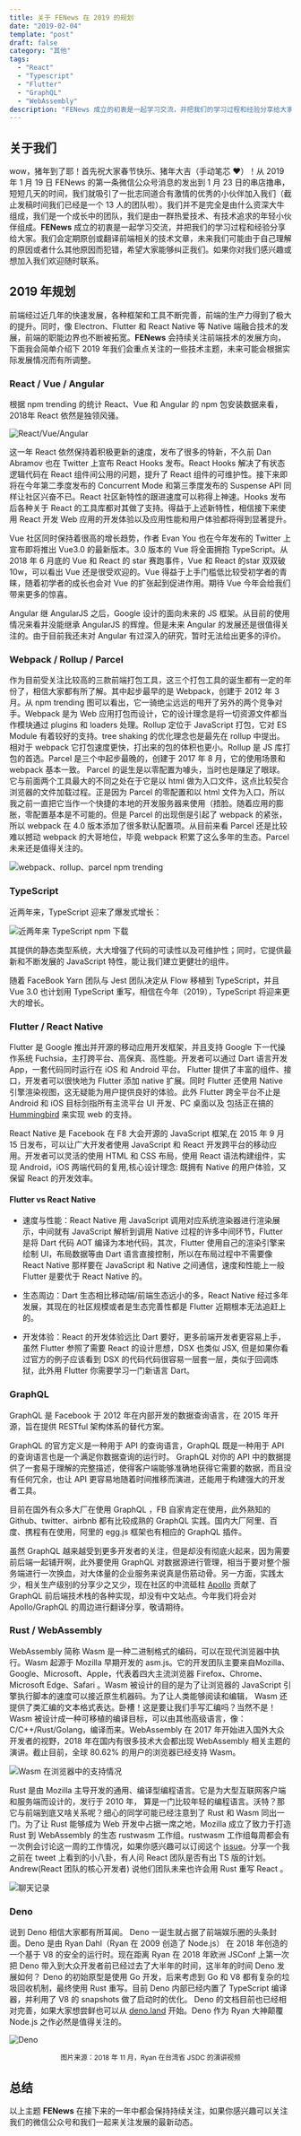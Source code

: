 ```yaml
---
title: 关于 FENews 在 2019 的规划
date: "2019-02-04"
template: "post"
draft: false
category: "其他"
tags:
  - "React"
  - "Typescript"
  - "Flutter"
  - "GraphQL"
  - "WebAssembly"
description: "FENews 成立的初衷是一起学习交流，并把我们的学习过程和经验分享给大家。我们会定期原创或翻译前端相关的技术文章，未来我们可能由于自己理解的原因或者什么其他原因而犯错，希望大家能够纠正我们。如果你对我们感兴趣或想加入我们欢迎随时联系。"
---
```


## 关于我们

wow，猪年到了耶！首先祝大家春节快乐、猪年大吉（手动笔芯 ❤️）！从 2019 年 1 月 19 日 FENews 的第一条微信公众号消息的发出到 1 月 23 日的串店撸串，短短几天的时间，我们就吸引了一批志同道合有激情的优秀的小伙伴加入我们（截止发稿时间我们已经是一个 13 人的团队啦）。我们并不是完全是由什么资深大牛组成，我们是一个成长中的团队，我们是由一群热爱技术、有技术追求的年轻小伙伴组成。**FENews** 成立的初衷是一起学习交流，并把我们的学习过程和经验分享给大家。我们会定期原创或翻译前端相关的技术文章，未来我们可能由于自己理解的原因或者什么其他原因而犯错，希望大家能够纠正我们。如果你对我们感兴趣或想加入我们欢迎随时联系。

## 2019 年规划

前端经过近几年的快速发展，各种框架和工具不断完善，前端的生产力得到了极大的提升。同时，像 Electron、Flutter 和 React Native 等 Native 端融合技术的发展，前端的职能边界也不断被拓宽。**FENews** 会持续关注前端技术的发展方向，下面我会简单介绍下 2019 年我们会重点关注的一些技术主题，未来可能会根据实际发展情况而有所调整。

### React / Vue / Angular

根据 npm trending 的统计 React、Vue 和 Angular 的 npm 包安装数据来看，2018年 React 依然是独领风骚。

![React/Vue/Angular](images/react-vue-angular-trending.jpg)

这一年 React 依然保持着积极更新的速度，发布了很多的特新，不久前 Dan Abramov 也在 Twitter 上宣布 React Hooks 发布。React Hooks 解决了有状态逻辑代码在 React 组件间公用的问题，提升了 React 组件的可维护性。接下来即将在今年第二季度发布的 Concurrent Mode 和第三季度发布的 Suspense API 同样让社区兴奋不已。React 社区新特性的跟进速度可以称得上神速。Hooks 发布后各种关于 React 的工具库都对其做了支持。得益于上述新特性，相信接下来使用 React 开发 Web 应用的开发体验以及应用性能和用户体验都将得到显著提升。

Vue 社区同时保持着很高的增长趋势，作者 Evan You 也在今年发布的 Twitter 上宣布即将推出 Vue3.0 的最新版本。3.0 版本的 Vue 将全面拥抱 TypeScript。从 2018 年 6 月底的 Vue 和 React 的 star 赛跑事件，Vue 和 React 的star 双双破 10w，可以看出 Vue 还是很受欢迎的。Vue 得益于上手门槛低比较受初学者的青睐，随着初学者的成长也会对  Vue 的扩张起到促进作用。期待 Vue 今年会给我们带来更多的惊喜。

Angular 继 AngularJS 之后，Google 设计的面向未来的 JS 框架。从目前的使用情况来看并没能继承 AngularJS 的辉煌。但是未来 Angular 的发展还是很值得关注的。由于目前我还未对 Angular 有过深入的研究，暂时无法给出更多的评价。

### Webpack / Rollup / Parcel

作为目前受关注比较高的三款前端打包工具，这三个打包工具的诞生都有一定的年份了，相信大家都有所了解。其中起步最早的是 Webpack，创建于 2012 年 3 月。从 npm trending 图可以看出，它一骑绝尘远远的甩开了另外的两个竞争对手。Webpack 是为 Web 应用打包而设计，它的设计理念是将一切资源文件都当作模块通过 plugins 和 loaders 处理。Rollup 定位于 JavaScript 打包，它对 ES Module 有着较好的支持。tree shaking 的优化理念也是最先在 rollup 中提出。相对于 webpack 它打包速度更快，打出来的包的体积也更小。Rollup 是 JS 库打包的首选。Parcel 是三个中起步最晚的，创建于 2017 年 8 月，它的使用场景和 webpack 基本一致。 Parcel 的诞生是以零配置为噱头，当时也是赚足了眼球。它与前面两个工具最大的不同之处在于它是以 html 做为入口文件，这点比较契合浏览器的文件加载过程。正是因为 Parcel 的零配置和以 html 文件为入口，所以我之前一直把它当作一个快捷的本地的开发服务器来使用（捂脸。随着应用的膨胀，零配置基本是不可能的。但是 Parcel 的出现倒是引起了 webpack 的紧张，所以 webpack 在 4.0 版本添加了很多默认配置项。从目前来看 Parcel 还是比较难以撼动 webpack 的大哥地位，毕竟 webpack 积累了这么多年的生态。Parcel 未来还是值得关注的。

 ![webpack、rollup、parcel npm trending](images/webpack-rollup-parcel-trending.jpg)

### TypeScript

近两年来，TypeScript 迎来了爆发式增长：

![近两年来 TypeScript npm 下载](images/typescript-downloads.png)

其提供的静态类型系统，大大增强了代码的可读性以及可维护性；同时，它提供最新和不断发展的 JavaScript 特性，能让我们建立更健壮的组件。

随着 FaceBook Yarn 团队与 Jest 团队决定从 Flow 移植到 TypeScript，并且 Vue 3.0 也计划用 TypeScript 重写，相信在今年（2019），TypeScript 将迎来更大的增长。

### Flutter / React Native

Flutter 是 Google 推出并开源的移动应用开发框架，并且支持 Google 下一代操作系统 Fuchsia，主打跨平台、高保真、高性能。开发者可以通过 Dart 语言开发 App，一套代码同时运行在 iOS 和 Android 平台。 Flutter 提供了丰富的组件、接口，开发者可以很快地为 Flutter 添加 native 扩展。同时 Flutter 还使用 Native 引擎渲染视图，这无疑能为用户提供良好的体验。此外 Flutter 跨全平台不止是 Android 和 iOS 目标剑指所有主流平台 UI 开发、PC 桌面以及 包括正在搞的 [Hummingbird](https://medium.com/flutter-io/hummingbird-building-flutter-for-the-web-e687c2a023a8) 来实现 web 的支持。

React Native 是 Facebook 在 F8 大会开源的 JavaScript 框架,在 2015 年 9 月 15 日发布，可以让广大开发者使用 JavaScript 和 React 开发跨平台的移动应用。开发者可以灵活的使用 HTML 和 CSS 布局，使用 React 语法构建组件，实现 Android，iOS 两端代码的复用,核心设计理念: 既拥有 Native 的用户体验，又保留 React 的开发效率。

#### Flutter vs React Native

- 速度与性能：React Native 用 JavaScript 调用对应系统渲染器进行渲染展示，中间就有 JavaScript 解析到调用 Native 过程的许多中间环节，Flutter 是将 Dart 代码 AOT 编译为本地代码，其次，Flutter 使用自己的渲染引擎来绘制 UI，布局数据等由 Dart 语言直接控制，所以在布局过程中不需要像 React Native 那样要在 JavaScript 和 Native 之间通信，速度和性能上一般 Flutter 是要优于 React Native 的。

- 生态周边：Dart 生态相比移动端/前端生态远小的多，React Native 经过多年发展，其现在的社区规模或者是生态完善性都是 Flutter 近期根本无法追赶上的。

- 开发体验：React 的开发体验远比 Dart 要好，更多前端开发者更容易上手，虽然 Flutter 参照了需要 React 的设计思想，DSX 也类似 JSX, 但是如果你看过官方的例子应该看到 DSX 的代码代码很容易一层套一层，类似于回调炼狱，此外用 Flutter 你需要学习一门新语言 Dart。

### GraphQL

GraphQL 是 Facebook 于 2012 年在内部开发的数据查询语言，在 2015 年开源，旨在提供 RESTful 架构体系的替代方案。

GraphQL 的官方定义是一种用于 API 的查询语言，GraphQL 既是一种用于 API 的查询语言也是一个满足你数据查询的运行时。 GraphQL 对你的 API 中的数据提供了一套易于理解的完整描述，使得客户端能够准确地获得它需要的数据，而且没有任何冗余，也让 API 更容易地随着时间推移而演进，还能用于构建强大的开发者工具。

目前在国外有众多大厂在使用 GraphQL ，FB 自家肯定在使用，此外熟知的 Github、twitter、airbnb 都有比较成熟的 GraphQL 实践。国内大厂阿里、百度、携程有在使用，阿里的 egg.js 框架也有相应的 GraphQL 插件。

虽然 GraphQL 越来越受到更多开发者的关注，但是却没有彻底火起来，因为需要前后端一起铺开啊，此外要使用 GraphQL 对数据源进行管理，相当于要对整个服务端进行一次换血，对大体量的企业服务来说真是伤筋动骨。另一方面，实践太少，相关生产级别的分享少之又少，现在社区的中流砥柱 [Apollo](https://github.com/apollographql) 贡献了 GraphQL 前后端技术栈的各种实现，却没有中文站点。今年我们将会对 Apollo/GraphQL 的周边进行翻译分享，敬请期待。

### Rust / WebAssembly

WebAssembly 简称 Wasm 是一种二进制格式的编码，可以在现代浏览器中执行。Wasm 起源于 Mozilla 早期开发的 asm.js。它的开发团队主要来自Mozilla、Google、Microsoft、Apple，代表着四大主流浏览器 Firefox、Chrome、Microsoft Edge、Safari 。Wasm 被设计的目的是为了让浏览器的 JavaScript 引擎执行脚本的速度可以接近原生机器码。为了让人类能够阅读和编辑， Wasm 还提供了类汇编的文本格式表达。卧槽！这是要让我们手写汇编吗？当然不是！Wasm 被设计成一种可移植的编译目标，可以由其他高级语言，像：C/C++/Rust/Golang，编译而来。WebAssembly 在 2017 年开始进入国外大众开发者的视野，2018 年在国内有很多技术大会都出现 WebAssembly 相关主题的演讲。截止目前，全球 80.62% 的用户的浏览器已经支持 Wasm。

![Wasm 在浏览器中的支持情况](images/wasm-can-i-use.jpg)

Rust 是由 Mozilla 主导开发的通用、编译型编程语言。它是为大型互联网客户端和服务端而设计的，发行于 2010 年， 算是一门比较年轻的编程语言。沃特？那它与前端到底又啥关系呢？细心的同学可能已经注意到了 Rust 和 Wasm 同出一门。为了让 Rust 能够成为 Web 开发中占据一席之地，Mozilla 成立了致力于打造 Rust 到 WebAssembly 的生态 rustwasm 工作组。rustwasm 工作组每周都会有一次例会讨论这一周的工作情况，如果你感兴趣可以订阅这个 [issue](https://github.com/rustwasm/team/issues/252)。分享一个我之前在 tweet 上看到的小八卦，有人问 React 团队是否有出 TS 版的计划。Andrew(React 团队的核心开发者) 说他们团队未来也许会用 Rust 重写 React 。

![聊天记录](images/rust-react.jpg)

### Deno

说到 Deno 相信大家都有所耳闻。 Deno 一诞生就占据了前端娱乐圈的头条封面。Deno 是由 Ryan Dahl（Ryan 在 2009 创造了 Node.js） 在 2018 年创造的一个基于 V8 的安全的运行时。现在距离 Ryan 在 2018 年欧洲 JSConf 上第一次把 Deno 带入到大众开发者前已经过去了大半年的时间，这半年的时间 Deno 发展如何？ Deno 的初始原型是使用 Go 开发，后来考虑到 Go 和 V8 都有复杂的垃圾回收机制，最终使用 Rust 重写。目前 Deno 内部已经内置了 TypeScript 编译器，并利用了 V8 的 snapshots 做了启动时的优化。 Deno 的文档目前也已经相对完善，如果大家想尝鲜也可以从 [deno.land](https://deno.land/) 开始。Deno 作为 Ryan 大神颠覆 Node.js 之作必然是值得关注的。

![Deno](images/deno-ryan.jpg)

<div style="text-align: center; font-size: 12px">图片来源：2018 年 11 月，Ryan 在台湾省 JSDC 的演讲视频</div>

## 总结

以上主题 **FENews** 在接下来的一年中都会保持持续关注，如果你感兴趣可以关注我们的微信公众号和我们一起来关注发展的最新动态。
